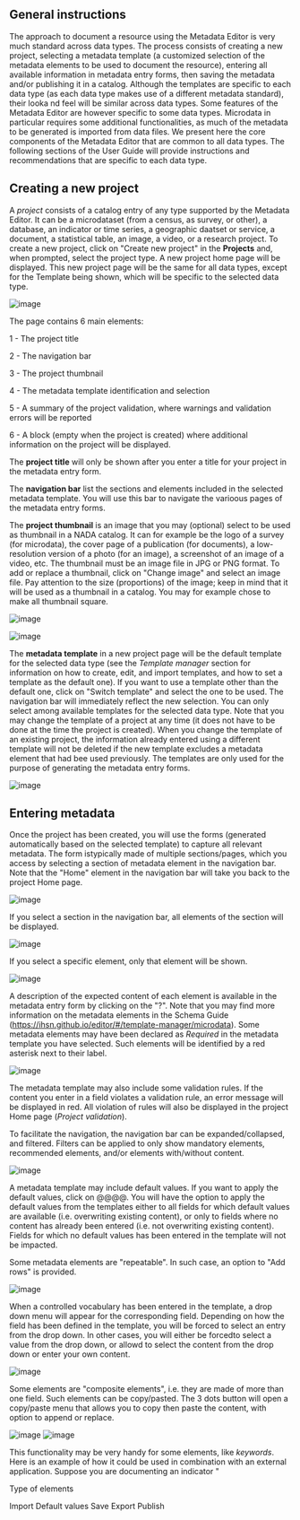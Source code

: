 ## General instructions

The approach to document a resource using the Metadata Editor is very much standard across data types. The process consists of creating a new project, selecting a metadata template (a customized selection of the metadata elements to be used to document the resource), entering all available information in metadata entry forms, then saving the metadata and/or publishing it in a catalog. Although the templates are specific to each data type (as each data type makes use of a different metadata standard), their looka nd feel will be similar across data types. Some features of the Metadata Editor are however specific to some data types. Microdata in particular requires some additional functionalities, as much of the metadata to be generated is imported from data files. We present here the core components of the Metadata Editor that are common to all data types. The following sections of the User Guide will provide instructions and recommendations that are specific to each data type.

## Creating a new project

A *project* consists of a catalog entry of any type supported by the Metadata Editor. It can be a microdataset (from a census, as survey, or other), a database, an indicator or time series, a geographic daatset or service, a document, a statistical table, an image, a video, or a research project. To create a new project, click on "Create new project" in the **Projects** and, when prompted, select the project type. A new project home page will be displayed. This new project page will be the same for all data types, except for the Template being shown, which will be specific to the selected data type.  

![image](https://user-images.githubusercontent.com/35276300/234024941-e6221556-2cc6-493d-96f0-87a276dcca25.png)

The page contains 6 main elements:

1 - The project title 

2 - The navigation bar 

3 - The project thumbnail

4 - The metadata template identification and selection

5 - A summary of the project validation, where warnings and validation errors will be reported

6 - A block (empty when the project is created) where additional information on the project will be displayed.

The **project title** will only be shown after you enter a title for your project in the metadata entry form.

The **navigation bar** list the sections and elements included in the selected metadata template. You will use this bar to navigate the varioous pages of the metadata entry forms.

The **project thumbnail** is an image that you may (optional) select to be used as thumbnail in a NADA catalog. It can for example be the logo of a survey (for microdata), the cover page of a publication (for documents), a low-resolution version of a photo (for an image), a screenshot of an image of a video, etc. The thumbnail must be an image file in JPG or PNG format. To add or replace a thumbnail, click on "Change image" and select an image file. Pay attention to the size (proportions) of the image; keep in mind that it will be used as a thumbnail in a catalog. You may for example chose to make all thumbnail square. 

![image](https://user-images.githubusercontent.com/35276300/233796909-1d465b5d-2a63-4171-a35a-a42c595f2268.png)

![image](https://user-images.githubusercontent.com/35276300/233796889-bdcd8d1e-ff14-4d2a-be09-1ab5c99cd68d.png)

The **metadata template** in a new project page will be the default template for the selected data type (see the *Template manager* section for information on how to create, edit, and import templates, and how to set a template as the default one). If you want to use a template other than the default one, click on "Switch template" and select the one to be used. The navigation bar will immediately reflect the new selection. You can only select among available templates for the selected data type. Note that you may change the template of a project at any time (it does not have to be done at the time the project is created). When you change the template of an existing project, the information already entered using a different template will not be deleted if the new template excludes a metadata element that had bee used previously. The templates are only used for the purpose of generating the metadata entry forms. 

![image](https://user-images.githubusercontent.com/35276300/214939822-f513121c-b659-45d1-bb7b-45a0243d471b.png)


## Entering metadata

Once the project has been created, you will use the forms (generated automatically based on the selected template) to capture all relevant metadata. The form istypically  made of multiple sections/pages, which you access by selecting a section of metadata element in the navigation bar. Note that the "Home" element in the navigation bar will take you back to the project Home page.

![image](https://user-images.githubusercontent.com/35276300/234029126-d0fadae0-5aab-480a-b1af-6c2ee700f71b.png)

If you select a section in the navigation bar, all elements of the section will be displayed.

![image](https://user-images.githubusercontent.com/35276300/234029729-fbfe43f3-1f38-40af-89f3-d0b8892b51d9.png)

If you select a specific element, only that element will be shown.

![image](https://user-images.githubusercontent.com/35276300/234029935-e93809d5-2f8e-4171-b887-c94c9950c4d5.png)

A description of the expected content of each element is available in the metadata entry form by clicking on the "?". Note that you may find more information on the metadata elements in the Schema Guide (https://ihsn.github.io/editor/#/template-manager/microdata). Some metadata elements may have been declared as *Required* in the metadata template you have selected. Such elements will be identified by a red asterisk next to their label.

![image](https://user-images.githubusercontent.com/35276300/234031109-3112da09-4dff-46ce-bb14-8c9d4a566d0f.png)
 
The metadata template may also include some validation rules. If the content you enter in a field violates a validation rule, an error message will be displayed in red. All violation of rules will also be displayed in the project Home page (*Project validation*). 

To facilitate the navigation, the navigation bar can be expanded/collapsed, and filtered. Filters can be applied to only show mandatory elements, recommended elements, and/or elements with/without content.  

![image](https://user-images.githubusercontent.com/35276300/234031438-da04ec28-80dc-40bf-b3c9-4a549a5fb702.png)

A metadata template may include default values. If you want to apply the default values, click on @@@@. You will have the option to apply the default values from the templates either to all fields for which default values are available (i.e. overwriting existing content), or only to fields where no content has already been entered (i.e. not overwriting existing content). Fields for which no default values has been entered in the template will not be impacted. 

Some metadata elements are "repeatable". In such case, an option to "Add rows" is provided.

![image](https://user-images.githubusercontent.com/35276300/214942382-a69a9dab-2410-4493-8b1e-8d2469b14868.png)

When a controlled vocabulary has been entered in the template, a drop down menu will appear for the corresponding field. Depending on how the field has been defined in the template, you will be forced to select an entry from the drop down. In other cases, you will either be forcedto select a value from the drop down, or allowd to select the content from the drop down or enter your own content. 

![image](https://user-images.githubusercontent.com/35276300/214942534-d47df5a3-93f0-4d61-b956-46bbc89f0632.png)

Some elements are "composite elements", i.e. they are made of more than one field. Such elements can be copy/pasted. The 3 dots button will open a copy/paste menu that allows you to copy then paste the content, with option to append or replace.

![image](https://user-images.githubusercontent.com/35276300/234033852-ee6537f4-0c2a-4099-ad43-b86dbe79fe85.png)
![image](https://user-images.githubusercontent.com/35276300/234034226-6e71146e-8bab-4136-8bd4-ec5d9c401352.png)

This functionality may be very handy for some elements, like *keywords*. Here is an example of how it could be used in combination with an external application. Suppose you are documenting an indicator " 




Type of elements

Import
Default values
Save
Export
Publish

